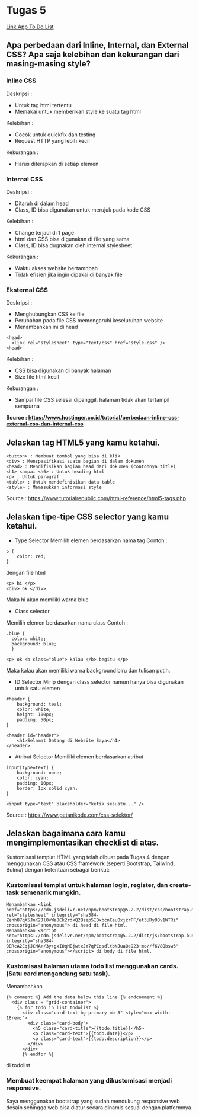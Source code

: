 # Tugas 5
[Link App To Do List](onitugas2.herokuapp.com/todolist)

## Apa perbedaan dari Inline, Internal, dan External CSS? Apa saja kelebihan dan kekurangan dari masing-masing style?

### Inline CSS
Deskripsi :
- Untuk tag html tertentu
- Memakai </style> untuk memberikan style ke suatu tag html

Kelebihan :
- Cocok untuk quickfix dan testing
- Request HTTP yang lebih kecil

Kekurangan :
- Harus diterapkan di setiap elemen

### Internal CSS
Deskripsi :
- Ditaruh di dalam head
- Class, ID bisa digunakan untuk merujuk pada kode CSS

Kelebihan :
- Change terjadi di 1 page
- html dan CSS bisa digunakan di file yang sama
- Class, ID bisa dugnakan oleh internal stylesheet

Kekurangan :
- Waktu akses website bertamnbah
- Tidak efisien jika ingin dipakai di banyak file

### Eksternal CSS
Deskripsi :
- Menghubungkan CSS ke file
- Perubahan pada file CSS memengaruhi keseluruhan website
- Menambahkan ini di head
```
<head>
  <link rel="stylesheet" type="text/css" href="style.css" />
<head>
```
Kelebihan : 
- CSS bisa digunakan di banyak halaman
- Size file html kecil

Kekurangan :
- Sampai file CSS selesai dipanggil, halaman tidak akan tertampil sempurna

<b>Source : https://www.hostinger.co.id/tutorial/perbedaan-inline-css-external-css-dan-internal-css </b>


## Jelaskan tag HTML5 yang kamu ketahui.
```<body> : Mendefinisikan body dari suatu dokumen
<button> : Membuat tombol yang bisa di klik
<div> : Menspesifikasi suatu bagian di dalam dokumen
<head> : Mendifisikan bagian head dari dokumen (contohnya title)
<h1> sampai <h6> : Untuk heading html
<p> : Untuk paragraf
<table> : Untuk mendefinisikan data table
<style> : Memasukkan informasi style
```
Source : https://www.tutorialrepublic.com/html-reference/html5-tags.php

##  Jelaskan tipe-tipe CSS selector yang kamu ketahui.
- Type Selector
Memilih elemen berdasarkan nama tag
Contoh :
```
p {
    color: red;
}
```
dengan file html
```
<p> hi </p>
<div> ok </div>
````
Maka hi akan memiliki warna blue
- Class selector

Memilih elemen berdasarkan nama class
Contoh :
```
.blue {
  color: white;
  background: blue;
  }
```
```.,
<p> ok <b class="blue"> kalau </b> begitu </p>
```
Maka kalau akan memiliki warna background biru dan tulisan putih.

- ID Selector
Mirip dengan class selector namun hanya bisa digunakan untuk satu elemen
```
#header {
    background: teal;
    color: white;
    height: 100px;
    padding: 50px;
}

<header id="header">
    <h1>Selamat Datang di Website Saya</h1>
</header>
```

- Atribut Selector
Memiliki elemen berdasarkan atribut
```
input[type=text] {
    background: none;
    color: cyan;
    padding: 10px;
    border: 1px solid cyan;
}

<input type="text" placeholder="ketik sesuatu..." />
```
Source : https://www.petanikode.com/css-selektor/

## Jelaskan bagaimana cara kamu mengimplementasikan checklist di atas.
Kustomisasi templat HTML yang telah dibuat pada Tugas 4 dengan menggunakan CSS atau CSS framework (seperti Bootstrap, Tailwind, Bulma) dengan ketentuan sebagai berikut:
### Kustomisasi templat untuk halaman login, register, dan create-task semenarik mungkin.
```
Menambahkan <link href="https://cdn.jsdelivr.net/npm/bootstrap@5.2.2/dist/css/bootstrap.min.css" rel="stylesheet" integrity="sha384-Zenh87qX5JnK2Jl0vWa8Ck2rdkQ2Bzep5IDxbcnCeuOxjzrPF/et3URy9Bv1WTRi" crossorigin="anonymous"> di head di file html.
Menambahkan <script src="https://cdn.jsdelivr.net/npm/bootstrap@5.2.2/dist/js/bootstrap.bundle.min.js" integrity="sha384-OERcA2EqjJCMA+/3y+gxIOqMEjwtxJY7qPCqsdltbNJuaOe923+mo//f6V8Qbsw3" crossorigin="anonymous"></script> di body di file html.
```

### Kustomisasi halaman utama todo list menggunakan cards. (Satu card mengandung satu task).
Menambahkan 
```
{% comment %} Add the data below this line {% endcomment %}
  <div class = "grid-container">
    {% for todo in list_todolist %}
      <div class="card text-bg-primary mb-3" style="max-width: 18rem;">
        <div class="card-body">
          <h5 class="card-title">{{todo.title}}</h5>
          <p class="card-text">{{todo.date}}</p>
          <p class="card-text">{{todo.description}}</p>
        </div>
      </div>
      {% endfor %}
```
di todolist

### Membuat keempat halaman yang dikustomisasi menjadi responsive.
Saya menggunakan bootstrap yang sudah mendukung responsive web desain sehingga web bisa diatur secara dinamis sesuai dengan platformnya.

